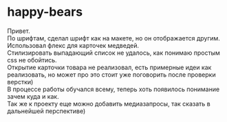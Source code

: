 # happy-bears
Привет.  
По шрифтам, сделал шрифт как на макете, но он отображается другим. Использовал флекс для карточек медведей.  
Стилизировать выпадающий список не удалось, как понимаю простым css не обойтись.  
Открытие карточки товара не реализовал, есть примерные идеи как реализовать, но может про это стоит уже поговорить после проверки верстки)  
В процессе работы обучался всему, теперь хоть появилось понимание зачем куда и как.  
Так же к проекту еще можно добавить медиазапросы, так сказать в дальнейшей перспективе)
